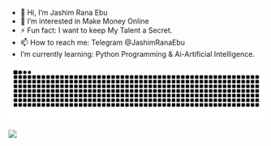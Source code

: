 - 👋 Hi, I’m Jashim Rana Ebu
- 👀 I’m interested in Make Money Online
- ⚡ Fun fact: I want to keep My Talent a Secret.
- 📫 How to reach me: Telegram @JashimRanaEbu
-  I’m currently learning: Python Programming & Ai-Artificial Intelligence.

<!-- Snake Animation -->
<div align="left">
    
  ![snake gif](https://github.com/TechnologyHell/TechnologyHell/blob/output/github-snake-dark.svg)
</div>

<!-- Visit Counter -->
<div align="left">
  
  [![](https://visitcount.itsvg.in/api?id=technologyhell&icon=10&color=6)](https://visitcount.itsvg.in)
</div>
